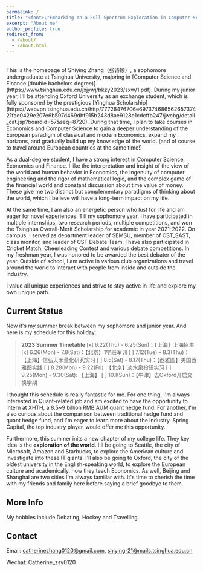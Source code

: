 ```yaml
---
permalink: /
title: "<font>\"Embarking on a Full-Spectrum Exploration in Computer Science, Finance and Life.\"<font> "
excerpt: "About me"
author_profile: true
redirect_from: 
  - /about/
  - /about.html
---
```


<br />
This is the homepage of Shiying Zhang（张诗颖）, a sophomore undergraduate at Tsinghua University, majoring in [Computer Science and Finance (double bachelors degree)](https://www.tsinghua.edu.cn/jxjywj/bkzy2023/sxw/1.pdf). During my junior year, I'll be attending Oxford University as an exchange student, which is fully sponsored by the prestigious [Yinghua Scholarship](https://webvpn.tsinghua.edu.cn/http/77726476706e69737468656265737421fae0429e207e6b597d469dbf915b243d8ae9128e1cdcffb247/jwcbg/detail_cat.jsp?boardid=57&seq=8720). During that time, I plan to take courses in Economics and Computer Science to gain a deeper understanding of the European paradigm of classical and modern Economics, expand my horizons, and gradually build up my knowledge of the world. (and of course to travel around European countries at the same time!)

As a dual-degree student, I have a strong interest in Computer Science, Economics and Finance. I like the interpretation and insight of the view of the world and human behavior in Economics, the ingenuity of computer engineering and the rigor of mathematical logic, and the complex game of the financial world and constant discussion about time value of money. These give me two distinct but complementary paradigms of thinking about the world, which I believe will have a long-term impact on my life.

At the same time, I am also an energetic person who lust for life and am eager for novel experiences. Till my sophomore year, I have participated in multiple internships, two research periods, multiple competitions, and won the Tsinghua Overall-Merit Scholarship for academic in year 2021-2022. On campus, I served as department leader of SEMSU, member of CST_SAST, class monitor, and leader of CST Debate Team. I have also participated in Cricket Match, Cheerleading Contest and various debate competitions. In my freshman year, I was honored to be awarded the best debater of the year. Outside of school, I am active in various club organizations and travel around the world to interact with people from inside and outside the industry.

I value all unique experiences and strive to stay active in life and explore my own unique path.


Current Status
-----

Now it's my summer break between my sophomore and junior year. And here is my schedule for this holiday:

> **2023 Summer Timetable**
> [x] 6.22(Thu) - 6.25(Sun)：【上海】上海招生
> [x] 6.26(Mon) - 7.8(Sat)：【北京】1字班军训
> [ ] 7.12(Tue) - 8.3(Thu)：【上海】信弘天禾量化研究实习
> [ ] 8.5(Sat) - 8.17(Thu)：【西雅图】美国西雅图实践
> [ ] 8.28(Mon) - 9.22(Fri)：【北京】淡水泉投研实习
> [ ] 9.25(Mon) - 9.30(Sat): 【上海】
> [ ] 10.1(Sun)：【牛津】去Oxford开启交换学期

I thought this schedule is really fantastic for me. For one thing, I'm always interested in Quant-related job and am excited to have the opportunity to intern at XHTH, a 8.5~9 billion RMB AUM quant hedge fund. For another, I'm also curious about the comparison between traditional hedge fund and quant hedge fund, and I'm eager to learn more about the industry. Spring Capital, the top industry player, would offer me this opportunity. 

Furthermore, this summer inits a new chapter of my college life. They key idea is the **exploration of the world**. I'll be going to Seattle, the city of Microsoft, Amazon and Starbucks, to explore the American culture and investigate into these IT giants. I'll also be going to Oxford, the city of the oldest university in the English-speaking world, to explore the European culture and academically, how they teach Economics. As well, Beijing and Shanghai are two cities I'm always familiar with. It's time to cherish the time with my friends and family here before saying a brief goodbye to them.

More Info
------
My hobbies include Debating, Hockey and Travelling.


Contact
------
Email: catherinezhang0120@gmail.com, shiying-21@mails.tsinghua.edu.cn

Wechat: Catherine_zsy0120
